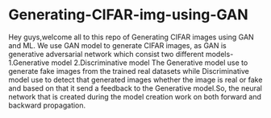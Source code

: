 # Generating-CIFAR-img-using-GAN
Hey guys,welcome all to this repo of Generating CIFAR images using GAN and ML. We use GAN model to generate CIFAR images, as GAN is generative adversarial network which consist two different models- 1.Generative model 2.Discriminative model
The Generative model use to generate fake images from the trained real datasets while Discriminative model use to detect that generated images whether the image is real or fake and based on that it send a feedback to the Generative model.So, the neural network that is created during the model creation work on both forward and backward propagation. 
